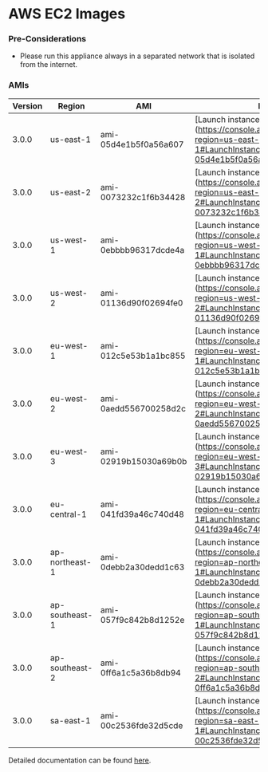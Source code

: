AWS EC2 Images
==============

### Pre-Considerations

  * Please run this appliance always in a separated network that is isolated from the internet.

### AMIs

| Version   | Region         | AMI                   | Launch Wizard                                                                                                                      |
| --------- | --------       | -----                 | -------------                                                                                                                      |
| 3.0.0     | us-east-1      | ami-05d4e1b5f0a56a607 | [Launch instance](https://console.aws.amazon.com/ec2/v2/home?region=us-east-1#LaunchInstanceWizard:ami=ami-05d4e1b5f0a56a607       |
| 3.0.0     | us-east-2      | ami-0073232c1f6b34428 | [Launch instance](https://console.aws.amazon.com/ec2/v2/home?region=us-east-2#LaunchInstanceWizard:ami=ami-0073232c1f6b34428       |
| 3.0.0     | us-west-1      | ami-0ebbbb96317dcde4a | [Launch instance](https://console.aws.amazon.com/ec2/v2/home?region=us-west-1#LaunchInstanceWizard:ami=ami-0ebbbb96317dcde4a       |
| 3.0.0     | us-west-2      | ami-01136d90f02694fe0 | [Launch instance](https://console.aws.amazon.com/ec2/v2/home?region=us-west-2#LaunchInstanceWizard:ami=ami-01136d90f02694fe0       |
| 3.0.0     | eu-west-1      | ami-012c5e53b1a1bc855 | [Launch instance](https://console.aws.amazon.com/ec2/v2/home?region=eu-west-1#LaunchInstanceWizard:ami=ami-012c5e53b1a1bc855       |
| 3.0.0     | eu-west-2      | ami-0aedd556700258d2c | [Launch instance](https://console.aws.amazon.com/ec2/v2/home?region=eu-west-2#LaunchInstanceWizard:ami=ami-0aedd556700258d2c       |
| 3.0.0     | eu-west-3      | ami-02919b15030a69b0b | [Launch instance](https://console.aws.amazon.com/ec2/v2/home?region=eu-west-3#LaunchInstanceWizard:ami=ami-02919b15030a69b0b       |
| 3.0.0     | eu-central-1   | ami-041fd39a46c740d48 | [Launch instance](https://console.aws.amazon.com/ec2/v2/home?region=eu-central-1#LaunchInstanceWizard:ami=ami-041fd39a46c740d48    |
| 3.0.0     | ap-northeast-1 | ami-0debb2a30dedd1c63 | [Launch instance](https://console.aws.amazon.com/ec2/v2/home?region=ap-northeast-1#LaunchInstanceWizard:ami=ami-0debb2a30dedd1c63  |
| 3.0.0     | ap-southeast-1 | ami-057f9c842b8d1252e | [Launch instance](https://console.aws.amazon.com/ec2/v2/home?region=ap-southeast-1#LaunchInstanceWizard:ami=ami-057f9c842b8d1252e  |
| 3.0.0     | ap-southeast-2 | ami-0ff6a1c5a36b8db94 | [Launch instance](https://console.aws.amazon.com/ec2/v2/home?region=ap-southeast-2#LaunchInstanceWizard:ami=ami-0ff6a1c5a36b8db94  |
| 3.0.0     | sa-east-1      | ami-00c2536fde32d5cde | [Launch instance](https://console.aws.amazon.com/ec2/v2/home?region=sa-east-1#LaunchInstanceWizard:ami=ami-00c2536fde32d5cde       |

Detailed documentation can be found [here](http://docs.graylog.org/en/3.0/pages/installation/aws.html).
